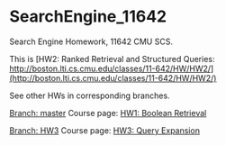 # SearchEngine_11642
Search Engine Homework, 11642 CMU SCS.

This is [HW2: Ranked Retrieval and Structured Queries: http://boston.lti.cs.cmu.edu/classes/11-642/HW/HW2/](http://boston.lti.cs.cmu.edu/classes/11-642/HW/HW2/)

See other HWs in corresponding branches.

[Branch: master](https://github.com/PatwinchIR/SearchEngine_11642/tree/master)
Course page: [HW1: Boolean Retrieval](http://boston.lti.cs.cmu.edu/classes/11-642/HW/HW1/)

[Branch: HW3](https://github.com/PatwinchIR/SearchEngine_11642/tree/HW3)
Course page: [HW3: Query Expansion](http://boston.lti.cs.cmu.edu/classes/11-642/HW/HW3/)
